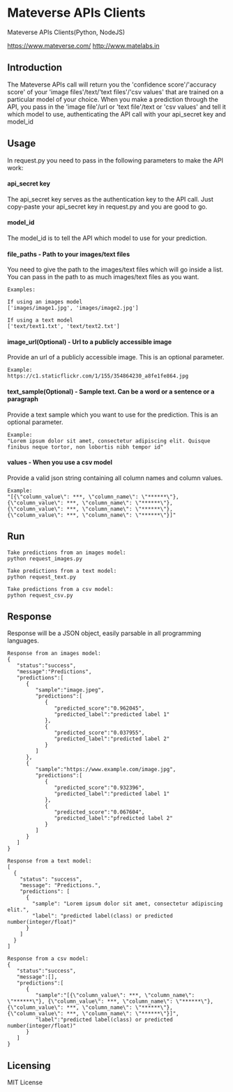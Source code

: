 # Mateverse APIs Clients
Mateverse APIs Clients(Python, NodeJS)

https://www.mateverse.com/
http://www.matelabs.in

## Introduction

The Mateverse APIs call will return you the 'confidence score'/'accuracy score' of your 'image files'/text/'text files'/'csv values' that are trained on a particular model of your choice. When you make a prediction through the API, you pass in the 'image file'/url or 'text file'/text or 'csv values' and tell it which model to use, authenticating the API call with your api_secret key and model_id


## Usage

In request.py you need to pass in the following parameters to make the API work:

#### api_secret key
The api_secret key serves as the authentication key to the API call. Just copy-paste your api_secret key in request.py and you are good to go.

#### model_id
The model_id is to tell the API which model to use for your prediction.

#### file_paths - Path to your images/text files
You need to give the path to the images/text files which will go inside a list. You can pass in the path to as much images/text files as you want.

    Examples:

    If using an images model
    ['images/image1.jpg', 'images/image2.jpg']

    If using a text model
    ['text/text1.txt', 'text/text2.txt']

#### image_url(Optional) - Url to a publicly accessible image
Provide an url of a publicly accessible image. This is an optional parameter.

    Example:
    https://c1.staticflickr.com/1/155/354864230_a8fe1fe864.jpg

#### text_sample(Optional) - Sample text. Can be a word or a sentence or a paragraph
Provide a text sample which you want to use for the prediction. This is an optional parameter.

    Example:
    "Lorem ipsum dolor sit amet, consectetur adipiscing elit. Quisque finibus neque tortor, non lobortis nibh tempor id"

#### values - When you use a csv model
Provide a valid json string containing all column names and column values.

    Example:
    "[{\"column_value\": ***, \"column_name\": \"******\"}, {\"column_value\": ***, \"column_name\": \"******\"}, {\"column_value\": ***, \"column_name\": \"******\"}, {\"column_value\": ***, \"column_name\": \"******\"}]"


## Run
    Take predictions from an images model:
    python request_images.py

    Take predictions from a text model:
    python request_text.py

    Take predictions from a csv model:
    python request_csv.py

## Response
Response will be a JSON object, easily parsable in all programming languages.

    Response from an images model:
    {
       "status":"success",
       "message":"Predictions",
       "predictions":[
          {
             "sample":"image.jpeg",
             "predictions":[
                {
                   "predicted_score":"0.962045",
                   "predicted_label":"predicted label 1"
                },
                {
                   "predicted_score":"0.037955",
                   "predicted_label":"predicted label 2"
                }
             ]
          },
          {
             "sample":"https://www.example.com/image.jpg",
             "predictions":[
                {
                   "predicted_score":"0.932396",
                   "predicted_label":"predicted label 1"
                },
                {
                   "predicted_score":"0.067604",
                   "predicted_label":"pfredicted label 2"
                }
             ]
          }
       ]
    }

    Response from a text model:
    [
      {
        "status": "success",
        "message": "Predictions.",
        "predictions": [
          {
            "sample": "Lorem ipsum dolor sit amet, consectetur adipiscing elit.",
            "label": "predicted label(class) or predicted number(integer/float)"
          }
        ]
      }
    ]

    Response from a csv model:
    {
       "status":"success",
       "message":[],
       "predictions":[
          {
             "sample":"[{\"column_value\": ***, \"column_name\": \"******\"}, {\"column_value\": ***, \"column_name\": \"******\"}, {\"column_value\": ***, \"column_name\": \"******\"}, {\"column_value\": ***, \"column_name\": \"******\"}]",
             "label":"predicted label(class) or predicted number(integer/float)"
          }
       ]
    }



## Licensing

MIT License
